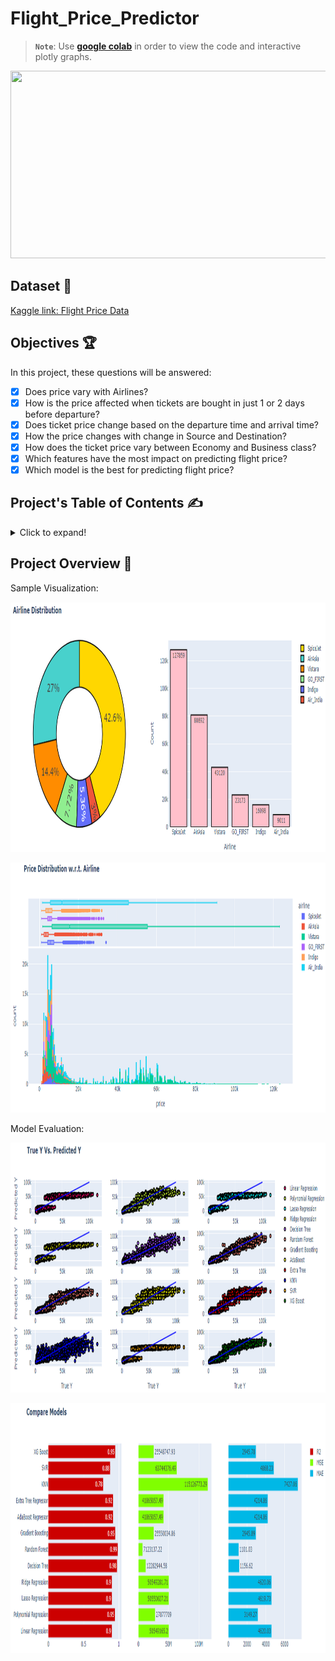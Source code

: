 # Flight_Price_Predictor

> **`Note`**: Use [**google colab**](https://colab.research.google.com/drive/1cOAoQaJ-GNLSvTc6i5WU6WbrVWX-eXDT?usp=sharing) in order to view the code and interactive plotly graphs.

<p align="center">
  <img width="600" height="300" src="https://c.tenor.com/jWmfyhrj22cAAAAC/plane-flight.gif">
</p>

## Dataset 📔

[Kaggle link: Flight Price Data](https://www.kaggle.com/datasets/shubhambathwal/flight-price-prediction)

## Objectives 🏆

In this project, these questions will be answered:

* [x] Does price vary with Airlines?
* [x] How is the price affected when tickets are bought in just 1 or 2 days before departure?
* [x] Does ticket price change based on the departure time and arrival time?
* [x] How the price changes with change in Source and Destination?
* [x] How does the ticket price vary between Economy and Business class?
* [x] Which features have the most impact on predicting flight price?
* [x] Which model is the best for predicting flight price?

## Project's Table of Contents ✍️
<details>
  <summary>Click to expand!</summary>
  
1. Problem statement
2. Import Libraries and Data
3. Handling Missing Values
4. Data Analysis and Visualization
5. Outlier Detection
6. Check for Rare Categories
7. Categorical Variables Encoding
8. Dataset Splitting
9. Modeling and Parameter Optimization
10. Feature Importance
11. Results

</details>

## Project Overview 💼

Sample Visualization:

<p align="center">
  <img width="1200" height="400" src="https://github.com/Pegah-Ardehkhani/Flight-Price-EDA-and-Prediction/blob/main/images/airlines.PNG">
</p>

<p align="center">
  <img width="1200" height="400" src="https://github.com/Pegah-Ardehkhani/Flight-Price-EDA-and-Prediction/blob/main/images/airelines_price.PNG">
</p>

Model Evaluation:

<p align="center">
  <img width="1200" height="400" src="https://github.com/Pegah-Ardehkhani/Flight-Price-EDA-and-Prediction/blob/main/images/true_predicted.PNG">
</p>

<p align="center">
  <img width="1200" height="400" src="https://github.com/Pegah-Ardehkhani/Flight-Price-EDA-and-Prediction/blob/main/images/compare.PNG">
</p>
